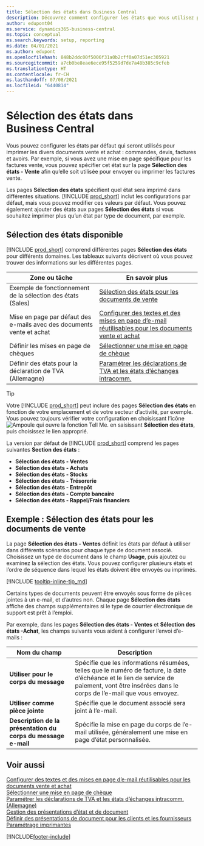 ```yaml
---
title: Sélection des états dans Business Central
description: Découvrez comment configurer les états que vous utilisez pour imprimer différents types de documents dans Business Central.
author: edupont04
ms.service: dynamics365-business-central
ms.topic: conceptual
ms.search.keywords: setup, reporting
ms.date: 04/01/2021
ms.author: edupont
ms.openlocfilehash: 848b2ddc00f5006f31a0b2cff0a07d51ec305921
ms.sourcegitcommit: a7cb0be8eae6ece95f5259d7de7a48b385c9cfeb
ms.translationtype: HT
ms.contentlocale: fr-CH
ms.lasthandoff: 07/08/2021
ms.locfileid: "6440814"
---
```

# <a name="report-selection-in-business-central"></a>Sélection des états dans Business Central

Vous pouvez configurer les états par défaut qui seront utilisés pour imprimer les divers documents vente et achat : commandes, devis, factures et avoirs. Par exemple, si vous avez une mise en page spécifique pour les factures vente, vous pouvez spécifier cet état sur la page **Sélection des états - Vente** afin qu’elle soit utilisée pour envoyer ou imprimer les factures vente.  

Les pages **Sélection des états** spécifient quel état sera imprimé dans différentes situations. [!INCLUDE [prod_short](includes/prod_short.md)] inclut les configurations par défaut, mais vous pouvez modifier ces valeurs par défaut. Vous pouvez également ajouter des états aux pages **Sélection des états** si vous souhaitez imprimer plus qu’un état par type de document, par exemple.  

## <a name="available-report-selections"></a>Sélection des états disponible

[!INCLUDE [prod_short](includes/prod_short.md)] comprend différentes pages **Sélection des états** pour différents domaines. Les tableaux suivants décrivent où vous pouvez trouver des informations sur les différentes pages.  

|Zone ou tâche  |En savoir plus|
|--------------|----------|
|Exemple de fonctionnement de la sélection des états (Sales)|[Sélection des états pour les documents de vente](#example-report-selection-for-sales-documents)|
|Mise en page par défaut des e-mails avec des documents vente et achat  |[Configurer des textes et des mises en page d’e-mail réutilisables pour les documents vente et achat](admin-how-setup-email.md#set-up-reusable-email-texts-and-layouts-for-sales-and-purchase-documents) |
|Définir les mises en page de chèques     |[Sélectionner une mise en page de chèque](finance-how-define-check-layouts.md) |
|Définir des états pour la déclaration de TVA (Allemagne)|[Paramétrer les déclarations de TVA et les états d’échanges intracomm.](LocalFunctionality/Germany/how-to-set-up-reports-for-vat-and-intrastat.md) |

> [!TIP]
> Votre [!INCLUDE [prod_short](includes/prod_short.md)] peut inclure des pages **Sélection des états** en fonction de votre emplacement et de votre secteur d’activité, par exemple. Vous pouvez toujours vérifier votre configuration en choisissant l’icône ![Ampoule qui ouvre la fonction Tell Me.](media/ui-search/search_small.png "Dites-moi ce que vous voulez faire") en saisissant **Sélection des états**, puis choisissez le lien approprié.

La version par défaut de [!INCLUDE [prod_short](includes/prod_short.md)] comprend les pages suivantes **Section des états** :

* **Sélection des états - Ventes**  
* **Sélection des états - Achats**  
* **Sélection des états - Stocks**  
* **Sélection des états - Trésorerie**  
* **Sélection des états - Entrepôt**  
* **Sélection des états - Compte bancaire**  
* **Sélection des états - Rappel/Frais financiers**  

## <a name="example-report-selection-for-sales-documents"></a>Exemple : Sélection des états pour les documents de vente

La page **Sélection des états - Ventes** définit les états par défaut à utiliser dans différents scénarios pour chaque type de document associé. Choisissez un type de document dans le champ **Usage**, puis ajoutez ou examinez la sélection des états. Vous pouvez configurer plusieurs états et l’ordre de séquence dans lequel les états doivent être envoyés ou imprimés.  

[!INCLUDE [tooltip-inline-tip_md](includes/tooltip-inline-tip_md.md)]

Certains types de documents peuvent être envoyés sous forme de pièces jointes à un e-mail, et d’autres non. Chaque page **Sélection des états** affiche des champs supplémentaires si le type de courrier électronique de support est prêt à l’emploi.  

Par exemple, dans les pages **Sélection des états - Ventes** et **Sélection des états -Achat**, les champs suivants vous aident à configurer l’envoi d’e-mails :

|Nom du champ |Description  |
|-----------|-------------|
|**Utiliser pour le corps du message**| Spécifie que les informations résumées, telles que le numéro de facture, la date d’échéance et le lien de service de paiement, vont être insérées dans le corps de l’e-mail que vous envoyez.        |
|**Utiliser comme pièce jointe**| Spécifie que le document associé sera joint à l’e-mail.|
|**Description de la présentation du corps du message e-mail**|Spécifie la mise en page du corps de l’e-mail utilisée, généralement une mise en page d’état personnalisée. |

## <a name="see-also"></a>Voir aussi

[Configurer des textes et des mises en page d’e-mail réutilisables pour les documents vente et achat](admin-how-setup-email.md#set-up-reusable-email-texts-and-layouts-for-sales-and-purchase-documents)  
[Sélectionner une mise en page de chèque](finance-how-define-check-layouts.md)  
[Paramétrer les déclarations de TVA et les états d’échanges intracomm. (Allemagne)](LocalFunctionality/Germany/how-to-set-up-reports-for-vat-and-intrastat.md)  
[Gestion des présentations d’état et de document](ui-manage-report-layouts.md)  
[Définir des présentations de document pour les clients et les fournisseurs](ui-define-customer-vendor-document-layouts.md)  
[Paramétrage imprimantes](ui-specify-printer-selection-reports.md)  


[!INCLUDE[footer-include](includes/footer-banner.md)]